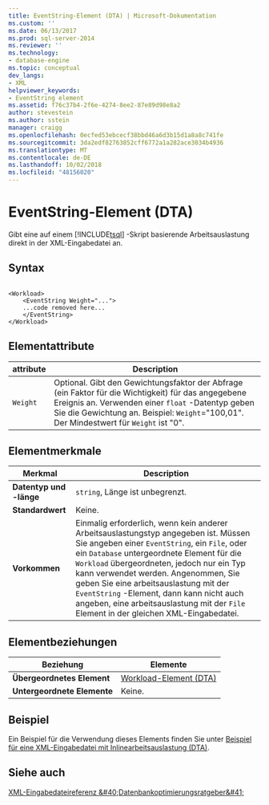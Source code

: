 ```yaml
---
title: EventString-Element (DTA) | Microsoft-Dokumentation
ms.custom: ''
ms.date: 06/13/2017
ms.prod: sql-server-2014
ms.reviewer: ''
ms.technology:
- database-engine
ms.topic: conceptual
dev_langs:
- XML
helpviewer_keywords:
- EventString element
ms.assetid: f76c37b4-2f6e-4274-8ee2-87e89d98e8a2
author: stevestein
ms.author: sstein
manager: craigg
ms.openlocfilehash: 0ecfed53ebcecf38bbd46a6d3b15d1a8a8c741fe
ms.sourcegitcommit: 3da2edf82763852cff6772a1a282ace3034b4936
ms.translationtype: MT
ms.contentlocale: de-DE
ms.lasthandoff: 10/02/2018
ms.locfileid: "48156020"
---
```

# <a name="eventstring-element-dta"></a>EventString-Element (DTA)
  Gibt eine auf einem [!INCLUDE[tsql](../../includes/tsql-md.md)] -Skript basierende Arbeitsauslastung direkt in der XML-Eingabedatei an.  
  
## <a name="syntax"></a>Syntax  
  
```  
  
<Workload>  
    <EventString Weight="...">  
    ...code removed here...  
    </EventString>  
</Workload>  
```  
  
## <a name="element-attributes"></a>Elementattribute  
  
|attribute|Description|  
|---------------|-----------------|  
|`Weight`|Optional. Gibt den Gewichtungsfaktor der Abfrage (ein Faktor für die Wichtigkeit) für das angegebene Ereignis an. Verwenden einer `float` -Datentyp geben Sie die Gewichtung an. Beispiel: `Weight`="100,01". Der Mindestwert für `Weight` ist "0".|  
  
## <a name="element-characteristics"></a>Elementmerkmale  
  
|Merkmal|Description|  
|--------------------|-----------------|  
|**Datentyp und -länge**|`string`, Länge ist unbegrenzt.|  
|**Standardwert**|Keine.|  
|**Vorkommen**|Einmalig erforderlich, wenn kein anderer Arbeitsauslastungstyp angegeben ist. Müssen Sie angeben einer `EventString`, ein `File`, oder ein `Database` untergeordnete Element für die `Workload` übergeordneten, jedoch nur ein Typ kann verwendet werden. Angenommen, Sie geben Sie eine arbeitsauslastung mit der `EventString` -Element, dann kann nicht auch angeben, eine arbeitsauslastung mit der `File` Element in der gleichen XML-Eingabedatei.|  
  
## <a name="element-relationships"></a>Elementbeziehungen  
  
|Beziehung|Elemente|  
|------------------|--------------|  
|**Übergeordnetes Element**|[Workload-Element &#40;DTA&#41;](workload-element-dta.md)|  
|**Untergeordnete Elemente**|Keine.|  
  
## <a name="example"></a>Beispiel  
 Ein Beispiel für die Verwendung dieses Elements finden Sie unter [Beispiel für eine XML-Eingabedatei mit Inlinearbeitsauslastung &#40;DTA&#41;](xml-input-file-sample-with-inline-workload-dta.md).  
  
## <a name="see-also"></a>Siehe auch  
 [XML-Eingabedateireferenz &amp;#40;Datenbankoptimierungsratgeber&amp;#41;](xml-input-file-reference-database-engine-tuning-advisor.md)  
  
  
